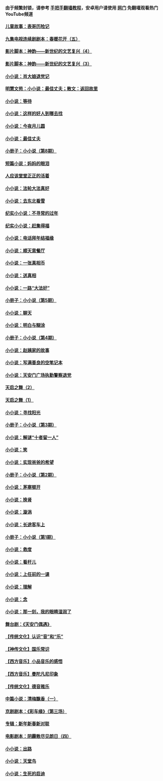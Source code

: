 #### 由于频繁封锁，请参考 [手把手翻墙教程](https://github.com/gfw-breaker/guides/wiki/)，安卓用户请使用 [网门](https://github.com/gfw-breaker/nogfw/blob/master/dl.md?t=06220901) 免翻墙观看热门YouTube频道 

#### [儿童故事：表哥历险记](../pages/328/383535.md?t=06220901) 

#### [九集电视连续剧剧本：春暖花开（五）](../pages/328/275919.md?t=06220901) 

#### [影片脚本：神韵——新世纪的文艺复兴（4）](../pages/328/266089.md?t=06220901) 

#### [影片脚本：神韵——新世纪的文艺复兴（3）](../pages/328/266087.md?t=06220901) 

#### [小小说：肖大娘退党记](../pages/328/239807.md?t=06220901) 

#### [明慧文苑：小小说：最佳丈夫；散文：返回故里](../pages/328/3439.md?t=06220901) 

#### [小小说：等待](../pages/328/223927.md?t=06220901) 

#### [小小说：这样的好人到哪去找](../pages/328/209396.md?t=06220901) 

#### [小小说：今夜月儿圆](../pages/328/193588.md?t=06220901) 

#### [小小说：最佳丈夫](../pages/328/190938.md?t=06220901) 

#### [小册子：小小说（第8期）](../pages/328/188202.md?t=06220901) 

#### [短篇小说：妈妈的眼泪](../pages/328/187712.md?t=06220901) 

#### [人应该堂堂正正的活着](../pages/328/182430.md?t=06220901) 

#### [小小说：法轮大法真好](../pages/328/174669.md?t=06220901) 

#### [小小说：去东北看雪](../pages/328/173882.md?t=06220901) 

#### [纪实小小说：不寻常的过年](../pages/328/173187.md?t=06220901) 

#### [纪实小小说：赶集得福](../pages/328/172652.md?t=06220901) 

#### [小小说：电话拜年结福缘](../pages/328/172533.md?t=06220901) 

#### [小小说：顺天意餐厅](../pages/328/170182.md?t=06220901) 

#### [小小说：一张真相币](../pages/328/169410.md?t=06220901) 

#### [小小说：送真相](../pages/328/166713.md?t=06220901) 

#### [小小说：一路“大法好”](../pages/328/162016.md?t=06220901) 

#### [小册子：小小说（第5期）](../pages/328/161131.md?t=06220901) 

#### [小小说：聊天](../pages/328/159640.md?t=06220901) 

#### [小小说：明白与糊涂](../pages/328/158101.md?t=06220901) 

#### [小册子：小小说（第4期）](../pages/328/158006.md?t=06220901) 

#### [小小说：赵姨家的故事](../pages/328/157843.md?t=06220901) 

#### [小小说：写满善良的空笔记本](../pages/328/157382.md?t=06220901) 

#### [小小说：天安门广场执勤警察退党](../pages/328/156982.md?t=06220901) 

#### [天启之舞（2）](../pages/328/153440.md?t=06220901) 

#### [天启之舞（1）](../pages/328/153439.md?t=06220901) 

#### [小小说：寻找阳光](../pages/328/153065.md?t=06220901) 

#### [小册子：小小说（第3期）](../pages/328/151715.md?t=06220901) 

#### [小小说：解谜“十者留一人”](../pages/328/148967.md?t=06220901) 

#### [小小说：笑](../pages/328/148905.md?t=06220901) 

#### [小小说：实现爸爸的希望](../pages/328/148096.md?t=06220901) 

#### [小册子：小小说（第2期）](../pages/328/147214.md?t=06220901) 

#### [小小说：茅塞顿开](../pages/328/147030.md?t=06220901) 

#### [小小说：换肾](../pages/328/146770.md?t=06220901) 

#### [小小说：漩涡](../pages/328/146683.md?t=06220901) 

#### [小小说：长途客车上](../pages/328/145076.md?t=06220901) 

#### [小册子：小小说（第1期）](../pages/328/143963.md?t=06220901) 

#### [小小说：救度](../pages/328/143927.md?t=06220901) 

#### [小小说：看杆儿](../pages/328/142137.md?t=06220901) 

#### [小小说：上任前的一课](../pages/328/140808.md?t=06220901) 

#### [小小说：理解](../pages/328/140476.md?t=06220901) 

#### [小小说：念](../pages/328/139513.md?t=06220901) 

#### [小小说：那一刻，我的眼睛湿润了](../pages/328/138476.md?t=06220901) 

#### [舞台剧：《天安门偶遇》](../pages/328/117155.md?t=06220901) 

#### [【传统文化】认识“音”和“乐”](../pages/328/108667.md?t=06220901) 

#### [【神传文化】国乐常识](../pages/328/104225.md?t=06220901) 

#### [【西方音乐】小品音乐的感悟](../pages/328/102924.md?t=06220901) 

#### [【西方音乐】曼陀凡尼印象](../pages/328/102922.md?t=06220901) 

#### [【传统文化】德音雅乐](../pages/328/102923.md?t=06220901) 

#### [中篇小说：清梅飘香（一）](../pages/328/101058.md?t=06220901) 

#### [京剧剧本：《彩车缘》（第三场）](../pages/328/96434.md?t=06220901) 

#### [专辑：新年新春新对联](../pages/328/94991.md?t=06220901) 

#### [电影剧本：阴霾散尽见朗日（四）](../pages/328/87081.md?t=06220901) 

#### [小小说：出路](../pages/328/84848.md?t=06220901) 

#### [小小说：天堂鸟](../pages/328/83084.md?t=06220901) 

#### [小小说：生死的启迪](../pages/328/70977.md?t=06220901) 

